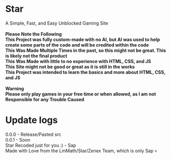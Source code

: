 # Star
A Simple, Fast, and Easy Unblocked Gaming Site<br />
**<br />Please Note the Following<br />
This Project was fully custom-made with no AI, but AI was used to help create some parts of the code and will be credited within the code<br />
This Was Made Multiple Times in the past, so this might not be great. This is likely not the final product<br />
This Was Made with little to no experience with HTML, CSS, and JS<br />
This Site might not be good or great as it is still in the works<br />
This Project was intended to learn the basics and more about HTML, CSS, and JS**<br />
<br />
**Warning <br />
Please only play games in your free time or when allowed, as I am not Responsible for any Trouble Caused**
<br />
# Update logs<br />
0.0.0 - Release/Pasted src<br /> 0.0.1 - Soon<br />
Star Recoded just for you :) - Sap<br />
Made with Love from the LmMath/Star/Zenex Team, which is only Sap :skull:
